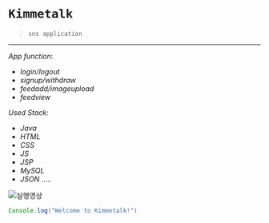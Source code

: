 
<!-- heading -->
# `Kimmetalk`
> `sns application`

<!--line-->
---
<!--bullet list-->

*App function*:
- *login/logout*
- *signup/withdraw*
- *feedadd/imageupload*
- *feedview*

*Used Stack*:
- *Java*
- *HTML*
- *CSS*
- *JS*
- *JSP*
- *MySQL*
- *JSON*
.....

<!--image-->
![실행영상](https://user-images.githubusercontent.com/80742971/122689221-035a3600-d25c-11eb-9425-1692b9f20c6f.gif)

```java
Console.log("Welcome to Kimmetalk!")
```
